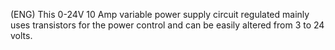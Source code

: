 (ENG)  This 0-24V 10 Amp variable power supply circuit regulated mainly uses transistors for the power control and can be easily altered from 3 to 24 volts.




